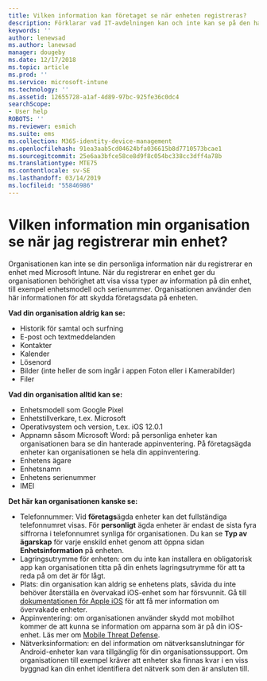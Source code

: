 ```yaml
---
title: Vilken information kan företaget se när enheten registreras?
description: Förklarar vad IT-avdelningen kan och inte kan se på den hanterade enheten.
keywords: ''
author: lenewsad
ms.author: lanewsad
manager: dougeby
ms.date: 12/17/2018
ms.topic: article
ms.prod: ''
ms.service: microsoft-intune
ms.technology: ''
ms.assetid: 12655728-a1af-4d89-97bc-925fe36c0dc4
searchScope:
- User help
ROBOTS: ''
ms.reviewer: esmich
ms.suite: ems
ms.collection: M365-identity-device-management
ms.openlocfilehash: 91ea3aab5cd04624bfa036615b8d7710573bcae1
ms.sourcegitcommit: 25e6aa3bfce58ce8d9f8c054bc338cc3dff4a78b
ms.translationtype: MTE75
ms.contentlocale: sv-SE
ms.lasthandoff: 03/14/2019
ms.locfileid: "55846986"
---
```

# <a name="what-information-can-my-organization-see-when-i-enroll-my-device"></a>Vilken information min organisation se när jag registrerar min enhet?

Organisationen kan inte se din personliga information när du registrerar en enhet med Microsoft Intune. När du registrerar en enhet ger du organisationen behörighet att visa vissa typer av information på din enhet, till exempel enhetsmodell och serienummer. Organisationen använder den här informationen för att skydda företagsdata på enheten.

**Vad din organisation aldrig kan se:**

- Historik för samtal och surfning
- E-post och textmeddelanden
- Kontakter
- Kalender
-   Lösenord
- Bilder (inte heller de som ingår i appen Foton eller i Kamerabilder)
- Filer

**Vad din organisation alltid kan se:**

- Enhetsmodell som Google Pixel
- Enhetstillverkare, t.ex. Microsoft
- Operativsystem och version, t.ex. iOS 12.0.1
- Appnamn såsom Microsoft Word: på personliga enheter kan organisationen bara se din hanterade appinventering. På företagsägda enheter kan organisationen se hela din appinventering.
- Enhetens ägare
- Enhetsnamn
- Enhetens serienummer
- IMEI

**Det här kan organisationen kanske se:**

-  Telefonnummer: Vid **företags**ägda enheter kan det fullständiga telefonnumret visas. För **personligt** ägda enheter är endast de sista fyra siffrorna i telefonnumret synliga för organisationen. Du kan se **Typ av ägarskap** för varje enskild enhet genom att öppna sidan **Enhetsinformation** på enheten.
- Lagringsutrymme för enheten: om du inte kan installera en obligatorisk app kan organisationen titta på din enhets lagringsutrymme för att ta reda på om det är för lågt.  
-  Plats: din organisation kan aldrig se enhetens plats, såvida du inte behöver återställa en övervakad iOS-enhet som har försvunnit. Gå till [dokumentationen för Apple iOS](https://go.microsoft.com/fwlink/?linkid=853816) för att få mer information om övervakade enheter.  
- Appinventering: om organisationen använder skydd mot mobilhot kommer de att kunna se information om apparna som är på din iOS-enhet. Läs mer om [Mobile Threat Defense](you-are-prompted-to-install-mtd-ios.md).
- Nätverksinformation: en del information om nätverksanslutningar för Android-enheter kan vara tillgänglig för din organisationssupport. Om organisationen till exempel kräver att enheter ska finnas kvar i en viss byggnad kan din enhet identifiera det nätverk som den är ansluten till. 
